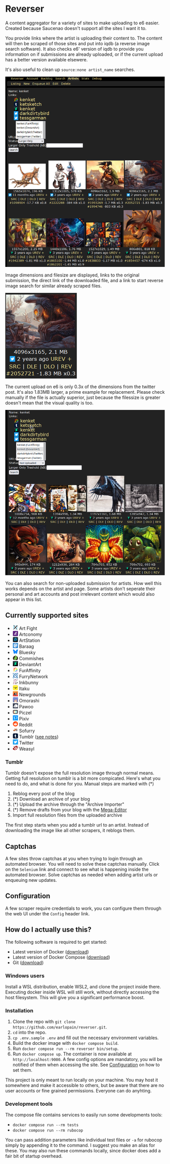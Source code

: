 # Reverser

A content aggregator for a variety of sites to make uploading to e6 easier. Created because Saucenao doesn't support all the sites I want it to.

You provide links where the artist is uploading their content to. The content will then be scraped of those sites and put into iqdb (a reverse image search software). It also checks e6' version of iqdb to provide you information on if submissions are already uploaded, or if the current upload has a better version available elsewere.

It's also useful to clean up `source:none artist_name` searches.

![Larger image search for kenket](screenshots/1.png)

Image dimensions and filesize are displayed, links to the original submission, the direct link of the downloaded file, and a link to start reverse image search for similar already scraped files.

![Larger submission example](screenshots/2.png)

The current upload on e6 is only 0.3x of the dimensions from the twitter post. It's also 1.83MB larger, a prime example for replacement. Please check manually if the file is actually superior, just because the filessize is greater doesn't mean that the visual quality is too. 

![Non-uploaded submissions from kenket](screenshots/3.png)

You can also search for non-uploaded submission for artists. How well this works depends on the artist and page. Some artists don't seperate their personal and art accounts and post irrelevant content which would also appear in this list.

## Currently supported sites
<!--- Automatically linted. You can add notes in brackets (see tumblr) -->
<!--- sites:start -->
* <img src="public/icons/38-artfight.png" width="16px" height="16px"> Art Fight
* <img src="public/icons/37-artconomy.png" width="16px" height="16px"> Artconomy
* <img src="public/icons/5-artstation.png" width="16px" height="16px"> ArtStation
* <img src="public/icons/30-baraag.png" width="16px" height="16px"> Baraag
* <img src="public/icons/50-bluesky.png" width="16px" height="16px"> Bluesky
* <img src="public/icons/33-commishes.png" width="16px" height="16px"> Commishes
* <img src="public/icons/4-deviantart.png" width="16px" height="16px"> DeviantArt
* <img src="public/icons/1-furaffinity.png" width="16px" height="16px"> FurAffinity
* <img src="public/icons/34-furrynetwork.png" width="16px" height="16px"> FurryNetwork
* <img src="public/icons/2-inkbunny.png" width="16px" height="16px"> Inkbunny
* <img src="public/icons/46-itaku.png" width="16px" height="16px"> Itaku
* <img src="public/icons/11-newgrounds.png" width="16px" height="16px"> Newgrounds
* <img src="public/icons/51-omorashi.png" width="16px" height="16px"> Omorashi
* <img src="public/icons/29-pawoo.png" width="16px" height="16px"> Pawoo
* <img src="public/icons/19-piczel.png" width="16px" height="16px"> Piczel
* <img src="public/icons/7-pixiv.png" width="16px" height="16px"> Pixiv
* <img src="public/icons/10-reddit.png" width="16px" height="16px"> Reddit
* <img src="public/icons/3-sofurry.png" width="16px" height="16px"> Sofurry
* <img src="public/icons/9-tumblr.png" width="16px" height="16px"> Tumblr ([see notes](#tumblr))
* <img src="public/icons/0-twitter.png" width="16px" height="16px"> Twitter
* <img src="public/icons/8-weasyl.png" width="16px" height="16px"> Weasyl
<!--- sites:stop -->

### Tumblr

Tumblr doesn't expose the full resolution image through normal means. Getting full resolution on tumblr is a bit more compicated. Here's what you need to do, and what is done for you. Manual steps are marked with (*)
1. Reblog every post of the blog
1. (*) Download an archive of your blog
1. (*) Upload the archive through the "Archive Importer"
1. (*) Remove drafts from your blog with the [Mega-Editor](https://www.tumblr.com/mega-editor/draft/)
1. Import full resolution files from the uploaded archive

The first step starts when you add a tumblr url to an artist. Instead of downloading the image like all other scrapers, it reblogs them.

## Captchas

A few sites throw captchas at you when trying to login through an automated browser. You will need to solve these captchas manually. Click on the `Selenium` link and connect to see what is happening inside the automated browser. Solve captchas as needed when adding artist urls or enqueuing new updates.

## Configuration

A few scraper require credentials to work, you can configure them through the web UI under the `Config` header link.

## How do I actually use this?
The following software is required to get started:
 * Latest version of Docker ([download](https://docs.docker.com/get-docker))
 * Latest version of Docker Compose ([download](https://docs.docker.com/compose/install))
 * Git ([download](https://git-scm.com/downloads))

### Windows users

Install a WSL distribution, enable WSL2, and clone the project inside there. Executing docker inside WSL will still work, without directly accessing the host filesystem. This will give you a significant performance boost.

### Installation

1. Clone the repo with `git clone https://github.com/earlopain/reverser.git`.
1. `cd` into the repo.
1. `cp .env.sample .env` and fill out the necessary environment variables.
1. Build the docker image with `docker compose build`.
1. Run `docker compose run --rm reverser bin/setup`.
1. Run `docker compose up`. The container is now available at `http://localhost:9000`. A few config options are mandatory, you will be notified of them when accessing the site. See [Configuration](#configuration) on how to set them.

This project is only meant to run locally on your machine. You may host it somewhere and make it accessible to others, but be aware that there are no user accounts or fine grained permissions. Everyone can do anyhting.

### Development tools

The compose file contains services to easily run some developments tools:
* `docker compose run --rm tests`
* `docker compose run --rm rubocop`

You can pass addition parameters like individual test files or `-a` for rubocop simply by appending it to the command. I suggest you make an alias for these. You may also run these commands locally, since docker does add a fair bit of startup overhead.
